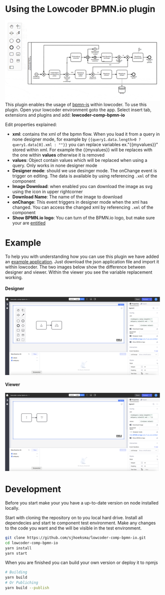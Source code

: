 # Using the Lowcoder BPMN.io plugin

![bpmn-js](https://github.com/sjhoeksma/lowcoder-comp-bpmn-io/blob/main/images/bpmn-js.gif?raw=true)
This plugin enables the usage of [bpmn-js](https://bpmn-js.io) within lowcoder. To use this plugin. Open your lowcoder environment goto the app. Select insert tab, extensions and plugins and add: **lowcoder-comp-bpmn-io**

Edit properties explained:
* **xml**: contains the xml of the bpmn flow. When you load it from a query in none designer mode, for example by `{{query1.data.length>0 ? query1.data[0].xml : ""}}` you can replace variables ex."{{myvalues}}" stored within xml. For example the {{myvalues}} will be replaces with the one within **values** otherwise it is removed
* **values**: Object contain values which will be replaced when using a query. Only works in none designer mode
* **Designer mode**: should we use desinger mode. The onChange event is trigger on editing. The data is available by using referencing `.xml` of the component
* **Image Download**: when enabled you can download the image as svg using the icon in upper rightcorner
* **Download Name**: The name of the image to download
* **onChange**: This event triggers in designer mode when the xml has changed. You can access the changed xml by referencing `.xml` of the component
* **Show BPMN.io logo**: You can turn of the BPMN.io logo, but make sure your are [entitled](https://forum.bpmn.io/t/license-questions/85)

# Example
To help you with understanding how you can use this plugin we have added an [example application](https://github.com/sjhoeksma/lowcoder-comp-bpmn-io/blob/main/examples/lowcoder-comp-bpmn-io.json?raw=true). Just download the json application file and import it within lowcoder. The two images below show the difference between designer and viewer. Within the viewer you see the variable replacement working. 

#### Designer 
![designer](https://github.com/sjhoeksma/lowcoder-comp-bpmn-io/blob/main/images/designer-example.png?raw=true)

#### Viewer
![viewer](https://github.com/sjhoeksma/lowcoder-comp-bpmn-io/blob/main/images/viewer-example.png?raw=true)

# Development

Before you start make your you have a up-to-date version on node installed locally.

Start with cloning the repository on to you local hard drive. Install all dependecies and start te component test environment. Make any changes to the code you want and the will be visible in the test environment. 

```bash
git clone https://github.com/sjhoeksma/lowcoder-comp-bpmn-io.git
cd lowcoder-comp-bpmn-io
yarn install
yarn start
```

When you are finished you can build your own version or deploy it to npmjs

```bash
# Building
yarn build 
# Or Publiching
yarn build --publish
```